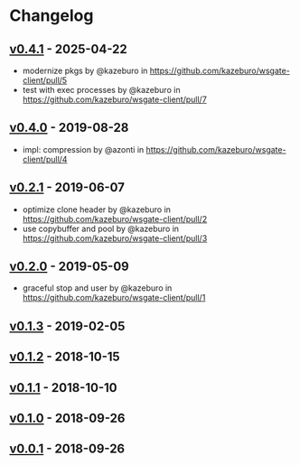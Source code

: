# Changelog

## [v0.4.1](https://github.com/kazeburo/wsgate-client/compare/v0.4.0...v0.4.1) - 2025-04-22
- modernize pkgs by @kazeburo in https://github.com/kazeburo/wsgate-client/pull/5
- test with exec processes by @kazeburo in https://github.com/kazeburo/wsgate-client/pull/7

## [v0.4.0](https://github.com/kazeburo/wsgate-client/compare/v0.2.1...v0.4.0) - 2019-08-28
- impl: compression by @azonti in https://github.com/kazeburo/wsgate-client/pull/4

## [v0.2.1](https://github.com/kazeburo/wsgate-client/compare/v0.2.0...v0.2.1) - 2019-06-07
- optimize clone header by @kazeburo in https://github.com/kazeburo/wsgate-client/pull/2
- use copybuffer and pool by @kazeburo in https://github.com/kazeburo/wsgate-client/pull/3

## [v0.2.0](https://github.com/kazeburo/wsgate-client/compare/v0.1.3...v0.2.0) - 2019-05-09
- graceful stop and user by @kazeburo in https://github.com/kazeburo/wsgate-client/pull/1

## [v0.1.3](https://github.com/kazeburo/wsgate-client/compare/v0.1.2...v0.1.3) - 2019-02-05

## [v0.1.2](https://github.com/kazeburo/wsgate-client/compare/v0.1.1...v0.1.2) - 2018-10-15

## [v0.1.1](https://github.com/kazeburo/wsgate-client/compare/v0.1.0...v0.1.1) - 2018-10-10

## [v0.1.0](https://github.com/kazeburo/wsgate-client/compare/v0.0.1...v0.1.0) - 2018-09-26

## [v0.0.1](https://github.com/kazeburo/wsgate-client/commits/v0.0.1) - 2018-09-26
